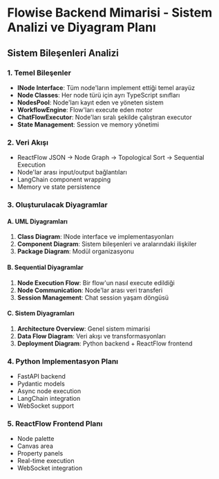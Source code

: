 # Flowise Backend Mimarisi - Sistem Analizi ve Diyagram Planı

## Sistem Bileşenleri Analizi

### 1. Temel Bileşenler
- **INode Interface**: Tüm node'ların implement ettiği temel arayüz
- **Node Classes**: Her node türü için ayrı TypeScript sınıfları
- **NodesPool**: Node'ları kayıt eden ve yöneten sistem
- **WorkflowEngine**: Flow'ları execute eden motor
- **ChatFlowExecutor**: Node'ları sıralı şekilde çalıştıran executor
- **State Management**: Session ve memory yönetimi

### 2. Veri Akışı
- ReactFlow JSON → Node Graph → Topological Sort → Sequential Execution
- Node'lar arası input/output bağlantıları
- LangChain component wrapping
- Memory ve state persistence

### 3. Oluşturulacak Diyagramlar

#### A. UML Diyagramları
1. **Class Diagram**: INode interface ve implementasyonları
2. **Component Diagram**: Sistem bileşenleri ve aralarındaki ilişkiler
3. **Package Diagram**: Modül organizasyonu

#### B. Sequential Diyagramlar
1. **Node Execution Flow**: Bir flow'un nasıl execute edildiği
2. **Node Communication**: Node'lar arası veri transferi
3. **Session Management**: Chat session yaşam döngüsü

#### C. Sistem Diyagramları
1. **Architecture Overview**: Genel sistem mimarisi
2. **Data Flow Diagram**: Veri akışı ve transformasyonları
3. **Deployment Diagram**: Python backend + ReactFlow frontend

### 4. Python Implementasyon Planı
- FastAPI backend
- Pydantic models
- Async node execution
- LangChain integration
- WebSocket support

### 5. ReactFlow Frontend Planı
- Node palette
- Canvas area
- Property panels
- Real-time execution
- WebSocket integration

